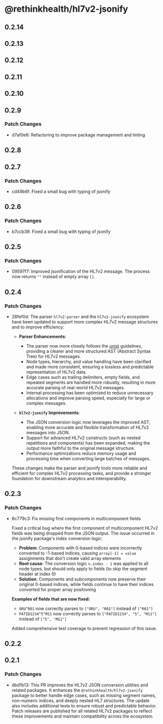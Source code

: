# @rethinkhealth/hl7v2-jsonify

## 0.2.14

## 0.2.13

## 0.2.12

## 0.2.11

## 0.2.10

## 0.2.9

### Patch Changes

- d7af0e6: Refactoring to improve package management and linting

## 0.2.8

## 0.2.7

### Patch Changes

- cd49b6f: Fixed a small bug with typing of jsonify

## 0.2.6

### Patch Changes

- b7ccb39: Fixed a small bug with typing of jsonify

## 0.2.5

### Patch Changes

- 09597f7: Improved jsonification of the HL7v2 message. The process now returns `""` instead of empty array `[]`.

## 0.2.4

### Patch Changes

- 28fef0d: The parser `hl7v2-parser` and the `hl7v2-jsonify` ecosystem have been updated to support more complex HL7v2 message structures and to improve efficiency:

  - **Parser Enhancements**:

    - The parser now more closely follows the [unist](https://github.com/syntax-tree/unist) guidelines, providing a clearer and more structured AST (Abstract Syntax Tree) for HL7v2 messages.
    - Node types, hierarchy, and value handling have been clarified and made more consistent, ensuring a lossless and predictable representation of HL7v2 data.
    - Edge cases such as trailing delimiters, empty fields, and repeated segments are handled more robustly, resulting in more accurate parsing of real-world HL7v2 messages.
    - Internal processing has been optimized to reduce unnecessary allocations and improve parsing speed, especially for large or complex messages.

  - **`hl7v2-jsonify` Improvements**:
    - The JSON conversion logic now leverages the improved AST, enabling more accurate and flexible transformation of HL7v2 messages into JSON.
    - Support for advanced HL7v2 constructs (such as nested repetitions and components) has been expanded, making the output more faithful to the original message structure.
    - Performance optimizations reduce memory usage and processing time when converting large batches of messages.

  These changes make the parser and jsonify tools more reliable and efficient for complex HL7v2 processing tasks, and provide a stronger foundation for downstream analytics and interoperability.

## 0.2.3

### Patch Changes

- 6c779c3: Fix missing first components in multicomponent fields

  Fixed a critical bug where the first component of multicomponent HL7v2 fields was being dropped from the JSON output. The issue occurred in the jsonify package's index conversion logic:

  - **Problem**: Components with 0-based indices were incorrectly converted to -1-based indices, causing `array[-1] = value` assignments that don't create valid array elements
  - **Root cause**: The conversion logic `n.index - 1` was applied to all node types, but should only apply to fields (to skip the segment header at index 0)
  - **Solution**: Components and subcomponents now preserve their original 0-based indices, while fields continue to have their indices converted for proper array positioning

  **Examples of fields that are now fixed:**

  - `ORU^R01` now correctly parses to `["ORU", "R01"]` instead of `["R01"]`
  - `PATID1234^5^M11` now correctly parses to `["PATID1234", "5", "M11"]` instead of `["5", "M11"]`

  Added comprehensive test coverage to prevent regression of this issue.

## 0.2.2

## 0.2.1

### Patch Changes

- dbd1b13: This PR improves the HL7v2 JSON conversion utilities and related packages. It enhances the `@rethinkhealth/hl7v2-jsonify` package to better handle edge cases, such as missing segment names, non-numeric indices, and deeply nested HL7 structures. The update also includes additional tests to ensure robust and predictable behavior. Patch releases are published for all related HL7v2 packages to reflect these improvements and maintain compatibility across the ecosystem.
